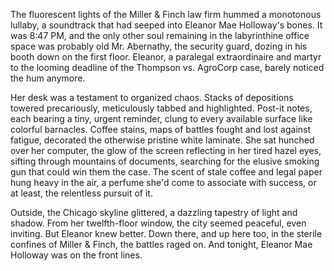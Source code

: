 The fluorescent lights of the Miller & Finch law firm hummed a monotonous lullaby, a soundtrack that had seeped into Eleanor Mae Holloway's bones. It was 8:47 PM, and the only other soul remaining in the labyrinthine office space was probably old Mr. Abernathy, the security guard, dozing in his booth down on the first floor. Eleanor, a paralegal extraordinaire and martyr to the looming deadline of the Thompson vs. AgroCorp case, barely noticed the hum anymore.

Her desk was a testament to organized chaos. Stacks of depositions towered precariously, meticulously tabbed and highlighted. Post-it notes, each bearing a tiny, urgent reminder, clung to every available surface like colorful barnacles. Coffee stains, maps of battles fought and lost against fatigue, decorated the otherwise pristine white laminate. She sat hunched over her computer, the glow of the screen reflecting in her tired hazel eyes, sifting through mountains of documents, searching for the elusive smoking gun that could win them the case. The scent of stale coffee and legal paper hung heavy in the air, a perfume she'd come to associate with success, or at least, the relentless pursuit of it.

Outside, the Chicago skyline glittered, a dazzling tapestry of light and shadow. From her twelfth-floor window, the city seemed peaceful, even inviting. But Eleanor knew better. Down there, and up here too, in the sterile confines of Miller & Finch, the battles raged on. And tonight, Eleanor Mae Holloway was on the front lines.
